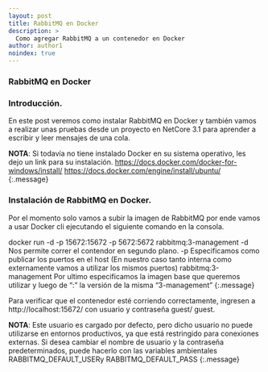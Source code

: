 ```yaml
---
layout: post
title: RabbitMQ en Docker
description: >
  Como agregar RabbitMQ a un contenedor en Docker 
author: author1
noindex: true
---
```


### RabbitMQ en Docker

### Introducción.

En este post veremos como instalar RabbitMQ en Docker y también vamos a realizar unas pruebas desde un proyecto en NetCore 3.1 para aprender a escribir y leer mensajes de una cola. 

**NOTA**:  Si todavía no tiene instalado Docker en su sistema operativo, les dejo un link para su instalación.
https://docs.docker.com/docker-for-windows/install/
https://docs.docker.com/engine/install/ubuntu/
{:.message}

### Instalación de RabbitMQ en Docker.

Por el momento solo vamos a subir la imagen de RabbitMQ por ende vamos a usar Docker cli ejecutando el siguiente comando en la consola.

 docker run -d -p 15672:15672 -p 5672:5672 rabbitmq:3-management
-d Nos permite correr el contendor en segundo plano.
-p Especificamos como publicar los puertos en el host (En nuestro caso tanto interna como externamente vamos a utilizar los mismos puertos)
rabbitmq:3-management  Por ultimo especificamos la imagen base que queremos utilizar y luego de “:” la versión de la misma “3-management”
{:.message}

Para verificar que el contenedor esté corriendo correctamente, ingresen a http://localhost:15672/ con usuario y contraseña guest/ guest. 

**NOTA**: Este usuario es cargado por defecto, pero dicho usuario no puede utilizarse en entornos productivos, ya que está restringido para conexiones externas.
Si desea cambiar el nombre de usuario y la contraseña predeterminados, puede hacerlo con las variables ambientales RABBITMQ_DEFAULT_USERy RABBITMQ_DEFAULT_PASS
{:.message}

